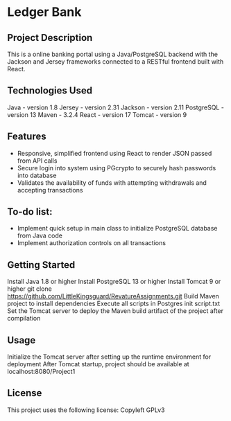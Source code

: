 # Ledger Bank
## Project Description
This is a online banking portal using a Java/PostgreSQL backend with the Jackson and Jersey frameworks connected to a RESTful frontend built with React.

## Technologies Used
Java - version 1.8
Jersey - version 2.31
Jackson - version 2.11
PostgreSQL - version 13
Maven - 3.2.4
React - version 17
Tomcat - version 9

## Features

* Responsive, simplified frontend using React to render JSON passed from API calls
* Secure login into system using PGcrypto to securely hash passwords into database 
* Validates the availability of funds with attempting withdrawals and accepting transactions

## To-do list:

* Implement quick setup in main class to initialize PostgreSQL database from Java code
* Implement authorization controls on all transactions

## Getting Started

Install Java 1.8 or higher
Install PostgreSQL 13 or higher
Install Tomcat 9 or higher
    git clone https://github.com/LittleKingsguard/RevatureAssignments.git
Build Maven project to install dependencies
Execute all scripts in Postgres init script.txt
Set the Tomcat server to deploy the Maven build artifact of the project after compilation

## Usage

  Initialize the Tomcat server after setting up the runtime environment for deployment
  After Tomcat startup, project should be available at localhost:8080/Project1

## License
This project uses the following license: Copyleft GPLv3
